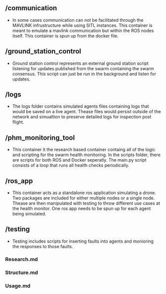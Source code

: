 ## /communication 
- In some cases communication can not be facilitated through the MAVLINK infrustructure while using SITL instances. This container is meant to emulate a mavlink communication but within the ROS nodes itself. This container is spun up from the docker file. 

## /ground_station_control
-  Ground station control represents an external ground station script listening for updates published from the swarm containing the swarm consensus. This script can just be run in the background and listen for updates.

## /logs
- The logs folder contains simulated agents files containing logs that would be saved on a live agent. Thease files would persist outside of the network and simualtion to preserve detailed logs for inspection post flight.

## /phm_monitoring_tool
- This container it the research based container containg all of the logic and scripting for the swarm health monitoring. In the scripts folder, there are scripts for both ROS and Docker seperatly. The main.py script consists of a loop that runs all health checks periodically. 

## /ros_app
- This container acts as a standalone ros application simulating a drone. Two packages are included for either multiple nodes or a single node. Thease are then manipulated with testing to throw different use cases at the health monitor. One ros app needs to be spun up for each agent being simulated. 

## /testing
- Testing includes scripts for inserting faults into agents and monioring the responses to those faults. 

### Research.md

### Structure.md

### Usage.md